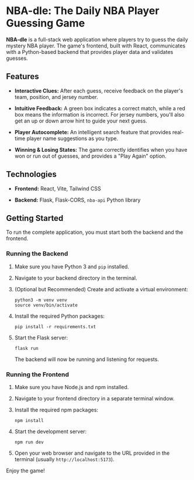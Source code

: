 NBA-dle: The Daily NBA Player Guessing Game
===========================================

**NBA-dle** is a full-stack web application where players try to guess the daily mystery NBA player. The game's frontend, built with React, communicates with a Python-based backend that provides player data and validates guesses.

Features
--------

-   **Interactive Clues:** After each guess, receive feedback on the player's team, position, and jersey number.

-   **Intuitive Feedback:** A green box indicates a correct match, while a red box means the information is incorrect. For jersey numbers, you'll also get an up or down arrow hint to guide your next guess.

-   **Player Autocomplete:** An intelligent search feature that provides real-time player name suggestions as you type.

-   **Winning & Losing States:** The game correctly identifies when you have won or run out of guesses, and provides a "Play Again" option.

Technologies
------------

-   **Frontend:** React, Vite, Tailwind CSS

-   **Backend:** Flask, Flask-CORS, `nba-api` Python library

Getting Started
---------------

To run the complete application, you must start both the backend and the frontend.

### Running the Backend

1.  Make sure you have Python 3 and `pip` installed.

2.  Navigate to your backend directory in the terminal.

3.  (Optional but Recommended) Create and activate a virtual environment:

    ```
    python3 -m venv venv
    source venv/bin/activate

    ```

4.  Install the required Python packages:

    ```
    pip install -r requirements.txt

    ```

5.  Start the Flask server:

    ```
    flask run

    ```

    The backend will now be running and listening for requests.

### Running the Frontend

1.  Make sure you have Node.js and npm installed.

2.  Navigate to your frontend directory in a separate terminal window.

3.  Install the required npm packages:

    ```
    npm install

    ```

4.  Start the development server:

    ```
    npm run dev

    ```

5.  Open your web browser and navigate to the URL provided in the terminal (usually `http://localhost:5173`).

Enjoy the game!